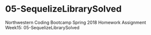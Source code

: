 # 05-SequelizeLibrarySolved
Northwestern Coding Bootcamp Spring 2018 Homework Assignment Week15: 05-SequelizeLibrarySolved
